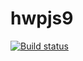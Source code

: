 # hwpjs9
[![Build status](https://ci.appveyor.com/api/projects/status/6mhtuarm3o2ejumd?svg=true)](https://ci.appveyor.com/project/alex6594/hwpjs9)
